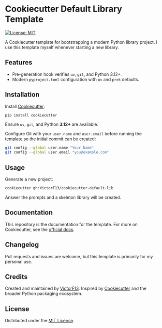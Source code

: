# Cookiecutter Default Library Template

[![License: MIT](https://img.shields.io/badge/License-MIT-yellow.svg)](LICENSE)

A Cookiecutter template for bootstrapping a modern Python library project. I
use this template myself whenever starting a new library.

## Features

- Pre-generation hook verifies `uv`, `git`, and Python 3.12+.
- Modern `pyproject.toml` configuration with `uv` and `prek` defaults.

## Installation

Install [Cookiecutter](https://cookiecutter.readthedocs.io/en/latest/):

```bash
pip install cookiecutter
```

Ensure `uv`, `git`, and Python **3.12+** are available.

Configure Git with your `user.name` and `user.email` before running the template
so the initial commit can be created:

```bash
git config --global user.name "Your Name"
git config --global user.email "you@example.com"
```

## Usage

Generate a new project:

```bash
cookiecutter gh:VictorF13/cookiecutter-default-lib
```

Answer the prompts and a skeleton library will be created.

## Documentation

This repository is the documentation for the template. For more on Cookiecutter,
see the [official docs](https://cookiecutter.readthedocs.io/en/latest/).

## Changelog

Pull requests and issues are welcome, but this template is primarily for my
personal use.

## Credits

Created and maintained by [VictorF13](https://github.com/VictorF13). Inspired by
[Cookiecutter](https://cookiecutter.readthedocs.io/en/latest/) and the broader
Python packaging ecosystem.

## License

Distributed under the [MIT License](LICENSE).

